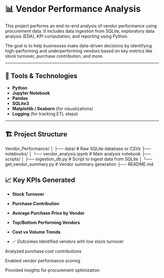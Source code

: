 # 📊 Vendor Performance Analysis

This project performs an end-to-end analysis of vendor performance using procurement data. It includes data ingestion from SQLite, exploratory data analysis (EDA), KPI computation, and reporting using Python.

The goal is to help businesses make data-driven decisions by identifying high-performing and underperforming vendors based on key metrics like stock turnover, purchase contribution, and more.

---

## 🧰 Tools & Technologies

- **Python**
- **Jupyter Notebook**
- **Pandas**
- **SQLite3**
- **Matplotlib / Seaborn** (for visualizations)
- **Logging** (for tracking ETL steps)

---

## 🏗️ Project Structure
Vendor_Performance/
│
├── data/ # Raw SQLite database or CSVs
├── notebooks/
│ └── vendor_analysis.ipynb # Main analysis notebook
├── scripts/
│ ├── ingestion_db.py # Script to ingest data from SQLite
│ └── get_vendor_summary.py # Vendor summary generation
├── README.md

## 📈 Key KPIs Generated

- **Stock Turnover**
- **Purchase Contribution**
- **Average Purchase Price by Vendor**
- **Top/Bottom Performing Vendors**
- **Cost vs Volume Trends**

- ✅ Outcomes
Identified vendors with low stock turnover

Analyzed purchase cost contributions

Enabled vendor performance scoring

Provided insights for procurement optimization

